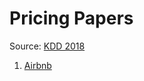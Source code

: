 # Pricing Papers
Source: [KDD 2018](http://www.kdd.org/kdd2018/accepted-papers)
1. [Airbnb](https://github.com/qw924/pricing_paper/blob/master/Customized%20Regression%20Model%20for%20Airbnb%20Dynamic%20Pricing.pdf)
